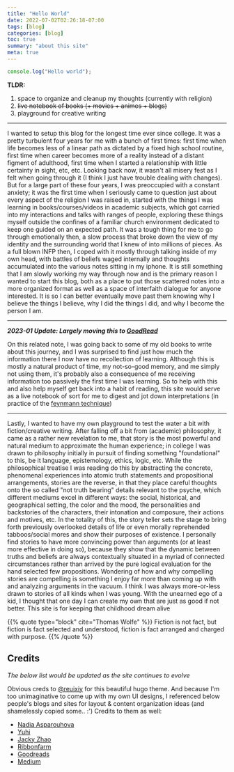 ```yaml
---
title: "Hello World"
date: 2022-07-02T02:26:18-07:00
tags: [blog]
categories: [blog]
toc: true
summary: "about this site"
meta: true
---
```


```javascript
console.log("Hello world");
```


**TLDR:**
1. space to organize and cleanup my thoughts (currently with religion)
2. ~~live notebook of books (+ movies + animes + blogs)~~
3. playground for creative writing

---

I wanted to setup this blog for the longest time ever since college. It was a pretty turbulent four years for me with a bunch of first times: first time when life becomes less of a linear path as dictated by a fixed high school routine, first time when career becomes more of a reality instead of a distant figment of adulthood, first time when I started a relationship with little certainty in sight, etc, etc. Looking back now, it wasn't all misery fest as I felt when going through it (I think I just have trouble dealing with changes). But for a large part of these four years, I was preoccupied with a constant anxiety; it was the first time when I seriously came to question just about every aspect of the religion I was raised in, started with the things I was learning in books/courses/videos in academic subjects, which got carried into my interactions and talks with ranges of people, exploring these things myself outside the confines of a familiar church environment dedicated to keep one guided on an expected path. It was a tough thing for me to go through emotionally then, a slow process that broke down the view of my identity and the surrounding world that I knew of into millions of pieces. As a full blown INFP then, I coped with it mostly through talking inside of my own head, with battles of beliefs waged internally and thoughts accumulated into the various notes sitting in my iphone. It is still something that I am slowly working my way through now and is the primary reason I wanted to start this blog, both as a place to put those scattered notes into a more organized format as well as a space of interfaith dialogue for anyone interested. It is so I can better eventually move past them knowing why I believe the things I believe, why I did the things I did, and why I become the person I am. 

---

***2023-01 Update: Largely moving this to [GoodRead](https://www.goodreads.com/user/show/151993489-andrew-chen)***

On this related note, I was going back to some of my old books to write about this journey, and I was surprised to find just how much the information there I now have no recollection of learning. Although this is mostly a natural product of time, my not-so-good memory, and me simply not using them, it's probably also a consequence of me receiving information too passively the first time I was learning. So to help with this and also help myself get back into a habit of reading, this site would serve as a live notebook of sort for me to digest and jot down interpretations (in practice of the [feynmann technique](https://fs.blog/feynman-technique/))

---

Lastly, I wanted to have my own playground to test the water a bit with fiction/creative writing. After falling off a bit from (academic) philosophy, it came as a rather new revelation to me, that story is the most powerful and natural medium to approximate the human experience; in college I was drawn to philosophy initially in pursuit of finding something "foundational" to this, be it language, epistemology, ethics, logic, etc. While the philosophical treatise I was reading do this by abstracting the concrete, phenomenal experiences into atomic truth statements and propositional arrangements, stories are the reverse, in that they place careful thoughts onto the so called "not truth bearing" details relevant to the psyche, which different mediums excel in different ways: the social, historical, and geographical setting, the color and the mood, the personalities and backstories of the characters, their intonation and composure, their actions and motives, etc. In the totality of this, the story teller sets the stage to bring forth previously overlooked details of life or even morally reprehended tabboos/social mores and show their purposes of existence. I personally find stories to have more convincing power than arguments (or at least more effective in doing so), because they show that the dynamic between truths and beliefs are always contextually situated in a myriad of connected circumstances rather than arrived by the pure logical evaluation for the hand selected few propositions. Wondering of how and why compelling stories are compelling is something I enjoy far more than coming up with and analyzing arguments in the vacuum. I think I was always more-or-less drawn to stories of all kinds when I was young. With the unearned ego of a kid, I thought that one day I can create my own that are just as good if not better. This site is for keeping that childhood dream alive 

{{% quote type="block" cite="Thomas Wolfe" %}}
Fiction is not fact, but fiction is fact selected and understood, fiction is fact arranged and charged with purpose.
{{% /quote %}}

## Credits

*The below list would be updated as the site continues to evolve*

Obvious creds to [@reuixiy](https://github.com/reuixiy) for this beautiful hugo theme. 
And because I'm too unimaginative to come up with my own UI designs, I referenced below people's blogs and sites for layout & content organization ideas (and shamelessly copied some.. :') Credits to them as well:

- [Nadia Asparouhova](https://nadia.xyz/)
- [Yuhi](https://yuhi.xyz/)
- [Jacky Zhao](https://jzhao.xyz/)
- [Ribbonfarm](https://www.ribbonfarm.com)
- [Goodreads](https://www.goodreads.com/)
- [Medium](https://www.medium.com/)

